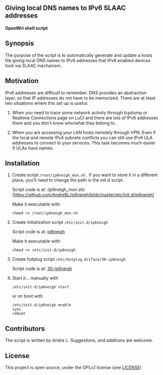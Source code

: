 ## Giving local DNS names to IPv6 SLAAC addresses 
#### OpenWrt shell script

## Synopsis

The purpose of the script is to automatically generate and update a hosts file giving local DNS names to IPv6 addresses that IPv6 enabled devices took via SLAAC mechanism.


## Motivation

IPv6 addresses are difficult to remember. DNS provides an abstraction layer, so that IP addresses do not have to be memorized. There are at least two situations where this set up is useful:

1. When you need to trace some network activity through tcpdump or Realtime Connections page on LuCI and there are lots of IPv6 addresses there and you don't know who/what they belong to.

2. When you are accessing your LAN hosts remotely through VPN. Even if the local and remote IPv4 subnets conflicts you can still use IPv6 ULA addresses to connect to your services. This task becomes much easier if ULAs have names.

## Installation

1. Create script `/root/ip6neigh_mon.sh` . If you want to store it in a different place, you'll need to change the path in the init.d script.

    Script code is at: (ip6neigh_mon.sh)[https://github.com/AndreBL/ip6neigh/blob/master/etc/init.d/ip6neigh]
	
	Make it executable with:
	
	```
	chmod +x /root/ip6neigh_mon.sh
	```
2. Create initialization script `/etc/init.d/ip6neigh`

    Script code is at: [ip6neigh](https://github.com/AndreBL/ip6neigh/blob/master/etc/init.d/ip6neigh)

	Make it executable with:
	
	```
	chmod +x /etc/init.d/ip6neigh
	```
3. Create hotplug script `/etc/hotplug.d/iface/30-ip6neigh`

    Script code is at: [30-ip6neigh](https://github.com/AndreBL/ip6neigh/blob/master/etc/hotplug.d/iface/30-ip6neigh)

4. Start it...
manually with

    ```
    /etc/init.d/ip6neigh start
    ```

	or on boot with
	
	```
	/etc/init.d/ip6neigh enable
	sync
	reboot
	```

## Contributors

The script is written by Andre L. Suggestions, and additions are welcome.

## License

This project is open source, under the GPLv2 license (see [LICENSE](LICENSE))
